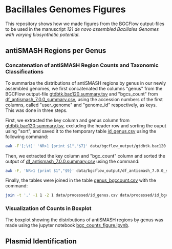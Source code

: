 # Bacillales Genomes Figures
This repository shows how we made figures from the BGCFlow output-files to be used in the manuscript *121 de novo assembled Bacillales Genomes with varying biosynthetic potential*.

## antiSMASH Regions per Genus

### Concatenation of antiSMASH Region Counts and Taxonomic Classifications
To summarize the distributions of antiSMASH regions by genus in our newly assembled genomes, we first concatenated the columns "genus" from the BGCFlow output-file [gtdbtk.bac120.summary.tsv](data/bgcflow_output/gtdbtk.bac120.summary.tsv) and "bgcs_count" from [df_antismash_7.0.0_summary.csv](data/bgcflow_output/df_antismash_7.0.0_summary.csv), using the accession numbers of the first columns, called "user_genome" and "genome_id" respectively, as keys. This was done in three steps.

First, we extracted the key column and genus column from [gtdbtk.bac120.summary.tsv](data/bgcflow_output/gtdbtk.bac120.summary.tsv), excluding the header row and sorting the ouput using "sort", and saved it to the temporary table [id_genus.csv](data/processed/id_genus_sorted.csv) using the following command:
~~~bash
awk -F'[;\t]' 'NR>1 {print $1","$7}' data/bgcflow_output/gtdbtk.bac120.summary.tsv | sort > data/processed/id_genus.csv
~~~
Then, we extracted the key column and "bgc_count" column and sorted the output of [df_antismash_7.0.0.summary.csv](data/bgcflow_output/df_antismash_7.0.0_summary.csv) using the command:
~~~bash
awk -F, 'NR>1 {print $1","$9}' data/bgcflow_output/df_antismash_7.0.0_summary.csv | sort > data/processed/id_bgccount.csv
~~~
Finally, the tables were joined in the table [genus_bgccount.csv](data/processed/genus_bgccount.csv) with the command:

~~~bash
join -t ',' -1 1 -2 1 data/processed/id_genus.csv data/processed/id_bgccount.csv > data/processed/genus_bgccount.csv
~~~

### Visualization of Counts in Boxplot

The boxplot showing the distributions of antiSMASH regions by genus was made using the jupyter notebook [bgc_counts_figure.ipynb](src/notebooks/bgc_counts_figure.ipynb).

## Plasmid Identification
